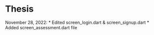 # Thesis

November 28, 2022:  * Edited screen_login.dart & screen_signup.dart
                    * Added screen_assessment.dart file
